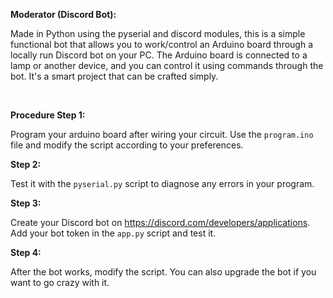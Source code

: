 <b>Moderator (Discord Bot):</b>
<p>Made in Python using the pyserial and discord modules, this is a simple functional bot that allows you to work/control an Arduino board through a locally run Discord bot on your PC. The Arduino board is connected to a lamp or another device, and you can control it using commands through the bot. It's a smart project that can be crafted simply.</p><br/>


<p><b>Procedure </b><strong>Step 1:</strong></p>
<p>Program your arduino board after wiring your circuit. Use the <code>program.ino</code> file and modify the script according to your preferences.</p>

<p><strong>Step 2:</strong></p>
<p>Test it with the <code>pyserial.py</code> script to diagnose any errors in your program.</p>

<p><strong>Step 3:</strong></p>
<p>Create your Discord bot on <a href="https://discord.com/developers/applications" target="_blank">https://discord.com/developers/applications</a>. Add your bot token in the <code>app.py</code> script and test it.</p>

<p><strong>Step 4:</strong></p>
<p>After the bot works, modify the script. You can also upgrade the bot if you want to go crazy with it.</p>


